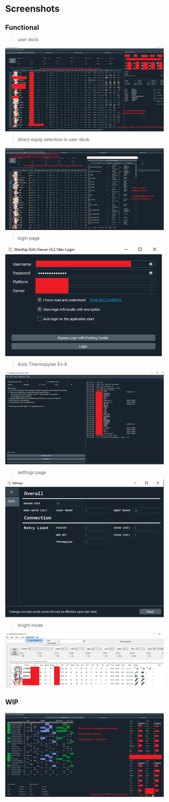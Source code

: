 # Screenshots

## Functional

> user dock

![alt text](pics/1_User_Dock_with_Side_Dock_On.png)

> direct equip selection in user dock

![alt text](pics/2_User_Dock_with_Equip_Window_On.png)

> login page

![alt text](pics/4_login_page.png)

> Auto Thermopylae Ex-6

![alt text](pics/5_Auto_E6.png)

> settings page

![alt text](pics/settings_page_game.PNG)

> bright mode

![alt text](pics/Native_Bright_Color_Scheme.png)


## WIP

![alt text](pics/3_Expedition_WIP.png)
